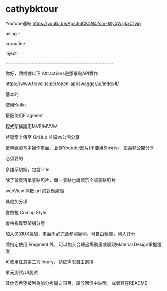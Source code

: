 # cathybktour

Youtube連結
https://youtu.be/Aps3nICK5N4?si=-1jtyqWsjkxC1yip

using - 

coroutine

inject

=====================================

你好，請根據以下 Attractions遊憩景點API實作

https://www.travel.taipei/open-api/swagger/ui/index#/


基本的

使用Kotlin

搭配使用Fragment

程式架構請用MVP/MVVM

將專案上傳至 GitHub 並設為公開分享

螢幕錄製基本操作畫面，上傳Youtube影片(不要用Shorts)，設為非公開分享


必須要的

多語系切換，包含Title

除了首頁清單景點照片，單一景點也請顯示全部景點照片

webView 開啟 url 的對應處理

其他加分項

會檢視 Coding Style

會檢視專案架構分層

加入您的UX經驗，畫面不必完全參照範例，可自由發揮，列入評分

除指定使用 Fragment 外，可以加入合理過場動畫或展現Material Design掌握程度

可使用任意第三方library，請依需求自由選擇

單元測試/UI測試

其他您希望被列為加分考量之項目，請於回信中註明，或者寫在README

